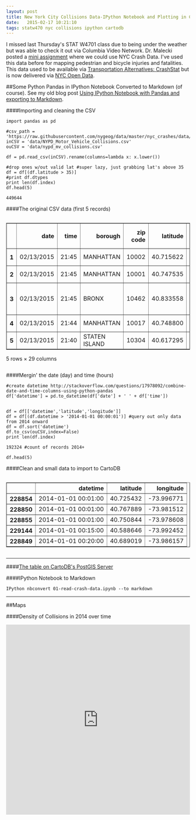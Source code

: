 ```yaml
---
layout: post
title: New York City Collisions Data-IPython Notebook and Plotting in CartoDB
date:   2015-02-17 10:21:10
tags: statw470 nyc collisions ipython cartodb
---
```


I missed last Thursday's STAT W4701 class due to being under the weather but was able to check it out via Columbia Video Network. Dr. Malecki posted a [mini assignment](http://stat4701.github.io/edav/2015/02/12/mini-assignment) where we could use NYC Crash Data. I've used this data before for mapping pedestrian and bicycle injuries and fatalities. This data used to be available via [Transportation Alternatives: CrashStat](http://crashstat.org/crashsolr/search) but is now delivered via [NYC Open Data](https://data.cityofnewyork.us/NYC-BigApps/NYPD-Motor-Vehicle-Collisions/h9gi-nx95).


##Some Python Pandas in IPython Notebook
Converted to Markdown (of course). See my old blog post [Using IPython Notebook with Pandas and exporting to Markdown](https://nygeog.github.io/2015/01/27/ipython-notebook-to-markdown%20copy.html).

####Importing and cleaning the CSV

    import pandas as pd
    
    #csv_path = 'https://raw.githubusercontent.com/nygeog/data/master/nyc_crashes/data/NYPD_Motor_Vehicle_Collisions.csv'
    inCSV = 'data/NYPD_Motor_Vehicle_Collisions.csv'
    ouCSV = 'data/nypd_mv_collisions.csv'
    
    df = pd.read_csv(inCSV).rename(columns=lambda x: x.lower())
    
    #drop ones w/out valid lat #super lazy, just grabbing lat's above 35
    df = df[(df.latitude > 35)]
    #print df.dtypes 
    print len(df.index)
    df.head(5)

    449644



####The original CSV data (first 5 records)

<div style="max-height:1000px;max-width:1500px;overflow:auto;">
<table border="1" class="dataframe">
  <thead>
    <tr style="text-align: right;">
      <th></th>
      <th>date</th>
      <th>time</th>
      <th>borough</th>
      <th>zip code</th>
      <th>latitude</th>
      <th>longitude</th>
      <th>location</th>
      <th>on street name</th>
      <th>cross street name</th>
      <th>off street name</th>
      <th>...</th>
      <th>contributing factor vehicle 2</th>
      <th>contributing factor vehicle 3</th>
      <th>contributing factor vehicle 4</th>
      <th>contributing factor vehicle 5</th>
      <th>unique key</th>
      <th>vehicle type code 1</th>
      <th>vehicle type code 2</th>
      <th>vehicle type code 3</th>
      <th>vehicle type code 4</th>
      <th>vehicle type code 5</th>
    </tr>
  </thead>
  <tbody>
    <tr>
      <th>1</th>
      <td> 02/13/2015</td>
      <td> 21:45</td>
      <td>     MANHATTAN</td>
      <td> 10002</td>
      <td> 40.715622</td>
      <td>-73.994275</td>
      <td> (40.7156221, -73.9942752)</td>
      <td>     FORSYTH STREET</td>
      <td>   CANAL STREET</td>
      <td> NaN</td>
      <td>...</td>
      <td>             NaN</td>
      <td> NaN</td>
      <td> NaN</td>
      <td> NaN</td>
      <td> 3168577</td>
      <td> PASSENGER VEHICLE</td>
      <td>                       UNKNOWN</td>
      <td> NaN</td>
      <td> NaN</td>
      <td> NaN</td>
    </tr>
    <tr>
      <th>2</th>
      <td> 02/13/2015</td>
      <td> 21:45</td>
      <td>     MANHATTAN</td>
      <td> 10001</td>
      <td> 40.747535</td>
      <td>-73.988307</td>
      <td> (40.7475349, -73.9883068)</td>
      <td>     WEST 31 STREET</td>
      <td>       BROADWAY</td>
      <td> NaN</td>
      <td>...</td>
      <td> Fatigued/Drowsy</td>
      <td> NaN</td>
      <td> NaN</td>
      <td> NaN</td>
      <td> 3169163</td>
      <td>              TAXI</td>
      <td>                          TAXI</td>
      <td> NaN</td>
      <td> NaN</td>
      <td> NaN</td>
    </tr>
    <tr>
      <th>3</th>
      <td> 02/13/2015</td>
      <td> 21:45</td>
      <td>         BRONX</td>
      <td> 10462</td>
      <td> 40.833558</td>
      <td>-73.857732</td>
      <td> (40.8335582, -73.8577325)</td>
      <td> WESTCHESTER AVENUE</td>
      <td> PUGSLEY AVENUE</td>
      <td> NaN</td>
      <td>...</td>
      <td>     Unspecified</td>
      <td> NaN</td>
      <td> NaN</td>
      <td> NaN</td>
      <td> 3169251</td>
      <td> PASSENGER VEHICLE</td>
      <td> SPORT UTILITY / STATION WAGON</td>
      <td> NaN</td>
      <td> NaN</td>
      <td> NaN</td>
    </tr>
    <tr>
      <th>4</th>
      <td> 02/13/2015</td>
      <td> 21:44</td>
      <td>     MANHATTAN</td>
      <td> 10017</td>
      <td> 40.748800</td>
      <td>-73.969846</td>
      <td>  (40.7487997, -73.969846)</td>
      <td>     EAST 42 STREET</td>
      <td>       1 AVENUE</td>
      <td> NaN</td>
      <td>...</td>
      <td> Other Vehicular</td>
      <td> NaN</td>
      <td> NaN</td>
      <td> NaN</td>
      <td> 3169176</td>
      <td> PASSENGER VEHICLE</td>
      <td>             PASSENGER VEHICLE</td>
      <td> NaN</td>
      <td> NaN</td>
      <td> NaN</td>
    </tr>
    <tr>
      <th>5</th>
      <td> 02/13/2015</td>
      <td> 21:40</td>
      <td> STATEN ISLAND</td>
      <td> 10304</td>
      <td> 40.617295</td>
      <td>-74.080479</td>
      <td> (40.6172954, -74.0804791)</td>
      <td>   PARK HILL AVENUE</td>
      <td>  OSGOOD AVENUE</td>
      <td> NaN</td>
      <td>...</td>
      <td>     Unspecified</td>
      <td> NaN</td>
      <td> NaN</td>
      <td> NaN</td>
      <td> 3169614</td>
      <td> PASSENGER VEHICLE</td>
      <td>             PASSENGER VEHICLE</td>
      <td> NaN</td>
      <td> NaN</td>
      <td> NaN</td>
    </tr>
  </tbody>
</table>
<p>5 rows × 29 columns</p>
</div>


####Mergin' the date (day) and time (hours)

    #create datetime http://stackoverflow.com/questions/17978092/combine-date-and-time-columns-using-python-pandas
    df['datetime'] = pd.to_datetime(df['date'] + ' ' + df['time'])


    df = df[['datetime','latitude','longitude']]
    df = df[(df.datetime > '2014-01-01 00:00:01')] #query out only data from 2014 onward
    df = df.sort('datetime')
    df.to_csv(ouCSV,index=False)
    print len(df.index)

    192324 #count of records 2014+

    df.head(5)


####Clean and small data to import to CartoDB

<div style="max-height:1000px;max-width:1500px;overflow:auto;">
<table border="1" class="dataframe">
  <thead>
    <tr style="text-align: right;">
      <th></th>
      <th>datetime</th>
      <th>latitude</th>
      <th>longitude</th>
    </tr>
  </thead>
  <tbody>
    <tr>
      <th>228854</th>
      <td>2014-01-01 00:01:00</td>
      <td> 40.725432</td>
      <td>-73.996771</td>
    </tr>
    <tr>
      <th>228850</th>
      <td>2014-01-01 00:01:00</td>
      <td> 40.767889</td>
      <td>-73.981512</td>
    </tr>
    <tr>
      <th>228855</th>
      <td>2014-01-01 00:01:00</td>
      <td> 40.750844</td>
      <td>-73.978608</td>
    </tr>
    <tr>
      <th>229144</th>
      <td>2014-01-01 00:15:00</td>
      <td> 40.588646</td>
      <td>-73.992452</td>
    </tr>
    <tr>
      <th>228849</th>
      <td>2014-01-01 00:20:00</td>
      <td> 40.689019</td>
      <td>-73.986157</td>
    </tr>
  </tbody>
</table>
</div>

---

####[The table on CartoDB's PostGIS Server](https://nygeog.cartodb.com/tables/nypd_mv_collisions_2014_20150213)

####IPython Notebook to Markdown

	IPython nbconvert 01-read-crash-data.ipynb --to markdown

---

##Maps

####Density of Collisions in 2014 over time
<iframe width='100%' height='520' frameborder='0'
src='http://nygeog.cartodb.com/viz/8df5425a-b6ed-
11e4-9539-0e4fddd5de28/embed_map' allowfullscreen webkitallowfullscreen
mozallowfullscreen oallowfullscreen msallowfullscreen></iframe>
